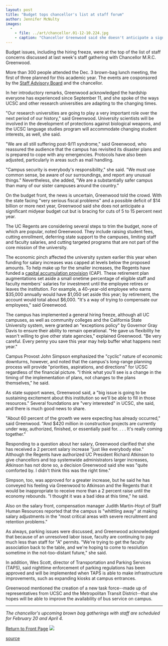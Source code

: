 ```yaml
---
layout: post
title: "Budget tops chancellor's list at staff forum"
author: Jennifer McNulty
images:
  -
    - file: ../art/chancellor.01-12-10.224.jpg
    - caption: "Chancellor Greenwood said she doesn't anticipate a significant midyear budget cut but is bracing for cuts of 5 to 15 percent next year. Photo: Victor Schiffrin, UCSC Photo Services"
---
```


Budget issues, including the hiring freeze, were at the top of the list of staff concerns discussed at last week's staff gathering with Chancellor M.R.C. Greenwood.

More than 300 people attended the Dec. 3 brown-bag lunch meeting, the first of three planned for this academic year. The events are cosponsored by the [Staff Advisory Board][1] and the chancellor.

In her introductory remarks, Greenwood acknowledged the hardship everyone has experienced since September 11, and she spoke of the ways UCSC and other research universities are adapting to the changing times.

"Our research universities are going to play a very important role over the next period of our history," said Greenwood. University scientists will be involved in the development of protections against biological weapons, and the UCSC language studies program will accommodate changing student interests, as well, she said.

"We are all still suffering post-9/11 syndrome," said Greenwood, who reassured the audience that the campus has revisited its disaster plans and is prepared to cope with any emergencies. Protocols have also been adjusted, particularly in areas such as mail handling.

"Campus security is everybody's responsibility," she said. "We must use common sense, be aware of our surroundings, and report any unusual things." Nevertheless, she added, "We are a substantially safer campus than many of our sister campuses around the country."

On the budget front, the news is uncertain, Greenwood told the crowd. With the state facing "very serious fiscal problems" and a possible deficit of $14 billion or more next year, Greenwood said she does not anticipate a significant midyear budget cut but is bracing for cuts of 5 to 15 percent next year.

The UC Regents are considering several steps to trim the budget, none of which are popular, noted Greenwood. They include raising student fees, cutting enrollment, deferring state support to the campuses, limiting staff and faculty salaries, and cutting targeted programs that are not part of the core mission of the university.

The economic pinch affected the university system earlier this year when funding for salary increases was capped at levels below the proposed amounts. To help make up for the smaller increases, the Regents have funded a [capital accumulation provision][2] (CAP). These retirement plan augmentations set aside a small onetime percentage of eligible staff and faculty members' salaries for investment until the employee retires or leaves the institution. For example, a 40-year-old employee who earns $35,000 annually would have $1,050 set aside this year; by retirement, the account would total about $6,000. "It's a way of trying to compensate our employees," said Greenwood.

The campus has implemented a general hiring freeze, although all UC campuses, as well as community colleges and the California State University system, were granted an "exceptions policy" by Governor Gray Davis to ensure their ability to remain operational. "He gave us flexibility he wasn't willing to give other state agencies," explained Greenwood. "Be very careful. Every penny you save this year may help buffer what happens next year."

Campus Provost John Simpson emphasized the "cyclic" nature of economic downturns, however, and noted that the campus's long-range planning process will provide "priorities, aspirations, and directions" for UCSC regardless of the financial picture. "I think what you'll see is a change in the timing of the implementation of plans, not changes to the plans themselves," he said.

As state support wanes, Greenwood said, a "big issue is going to be sustaining excitement about this institution so we'll be able to fill in those resources." Several foundations are "very interested" in UCSC, she said, and there is much good news to share.

"About 60 percent of the growth we were expecting has already occurred," said Greenwood. "And $420 million in construction projects are currently under way, authorized, finished, or essentially paid for. . . . It's really coming together."

Responding to a question about her salary, Greenwood clarified that she has received a 2 percent salary increase "just like everybody else." Although the Regents have authorized UC President Richard Atkinson to give chancellors and top systemwide administrators larger increases, Atkinson has not done so, a decision Greenwood said she was "quite comforted by. I didn't think this was the right time."

Simpson, too, was approved for a greater increase, but he said he has conveyed his feeling via Greenwood to Atkinson and the Regents that it would be inappropriate to receive more than a 2 percent raise until the economy rebounds. "I thought it was a bad idea at this time," he said.

Also on the salary front, compensation manager Judith Martin-Hoyt of Staff Human Resources reported that the campus is "whittling away" at making salary adjustments in the "most critical areas with severe recruitment and retention problems."

As always, parking issues were discussed, and Greenwood acknowledged that because of an unresolved labor issue, faculty are continuing to pay much less than staff for "A" permits. "We're trying to get the faculty association back to the table, and we're hoping to come to resolution sometime in the not-too-distant future," she said.

In addition, Wes Scott, director of Transportation and Parking Services (TAPS), said nighttime enforcement of parking regulations has been approved and will be implemented when TAPS is able to make infrastructure improvements, such as expanding kiosks at campus entrances.

Greenwood mentioned the creation of a new task force--made up of representatives from UCSC and the Metropolitan Transit District--that she hopes will be able to improve the availability of bus service on campus.   
  

* * *

  
  
_The chancellor's upcoming brown bag gatherings with staff are scheduled for February 20 and April 4._

  

[Return to Front Page][3] ![ ][4]

[1]: http://sab.ucsc.edu/
[2]: http://www.ucsc.edu/currents/01-02/11-19/retirement.html
[3]: ../../index.html
[4]: ../../images/trans.gif

[source](http://www1.ucsc.edu/currents/01-02/12-10/forum.html "Permalink to forum")
